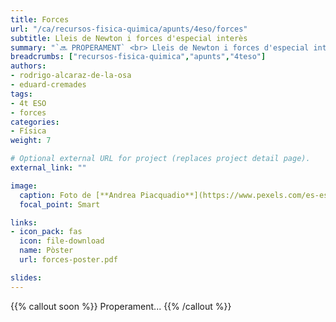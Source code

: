 ```yaml
---
title: Forces
url: "/ca/recursos-fisica-quimica/apunts/4eso/forces"
subtitle: Lleis de Newton i forces d'especial interès
summary: "`🔜 PROPERAMENT` <br> Lleis de Newton i forces d'especial interès."
breadcrumbs: ["recursos-fisica-quimica","apunts","4teso"]
authors:
- rodrigo-alcaraz-de-la-osa
- eduard-cremades
tags:
- 4t ESO
- forces
categories:
- Física
weight: 7

# Optional external URL for project (replaces project detail page).
external_link: ""

image:
  caption: Foto de [**Andrea Piacquadio**](https://www.pexels.com/es-es/@olly) en [Pexels](https://www.pexels.com/es-es/)
  focal_point: Smart

links:
- icon_pack: fas
  icon: file-download
  name: Pòster
  url: forces-poster.pdf

slides: 
---
```


{{% callout soon %}}
Properament...
{{% /callout %}}